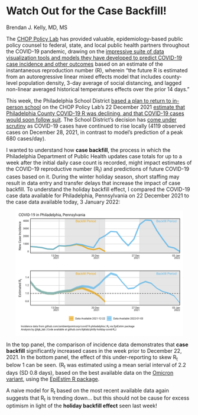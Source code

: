 Watch Out for the Case Backfill!
================
Brendan J. Kelly, MD, MS

The <a href="https://policylab.chop.edu/">CHOP Policy Lab</a> has
provided valuable, epidemiology-based public policy counsel to federal,
state, and local public health partners throughout the COVID-19
pandemic, drawing on the
<a href="https://policylab.chop.edu/covid-lab-mapping-covid-19-your-community">impressive
suite of data visualization tools and models they have developed to
predict COVID-19 case incidence and other outcomes</a> based on an
estimate of the instantaneous reproduction number (R), wherein “the
future R is estimated from an autoregressive linear mixed effects model
that includes county-level population density, 3-day average of social
distancing, and lagged non-linear averaged historical temperatures
effects over the prior 14 days.”

This week, the Philadelphia School District
<a href="https://twitter.com/SDPHite/status/1476929249407913986?s=20">based
a plan to return to in-person school</a> on the CHOP Policy Lab’s 22
December 2021
<a href="https://twitter.com/PolicyLabCHOP/status/1478037201892122630?s=20">estimate
that Philadelphia County COVID-19 R was declining, and that COVID-19
cases would soon follow suit</a>. The School District’s decision has
<a href="https://www.inquirer.com/opinion/commentary/philly-schools-omicron-return-january-4-in-person-20220103.html">come
under scrutiny</a> as COVID-19 cases have continued to rise locally
(4119 observed cases on December 28, 2021, in contrast to model’s
prediction of a peak 680 cases/day).

I wanted to understand how <b>case backfill</b>, the process in which
the Philadelphia Department of Public Health updates case totals for up
to a week after the initial daily case count is recorded, might impact
estimates of the COVID-19 reproductive number (R<sub>t</sub>) and
predictions of future COVID-19 cases based on it. During the winter
holiday season, short staffing may result in data entry and transfer
delays that increase the impact of case backfill. To understand the
holiday backfill effect, I compared the COVID-19 case data available for
Philadelphia, Pennsylvania on 22 December 2021 to the case data
available today, 3 January 2022:

<img src="./figs/p_combined_tp.png" width="90%" style="display: block; margin: auto;" />

In the top panel, the comparison of incidence data demonstrates that
<b>case backfill</b> significantly increased cases in the week prior to
December 22, 2021. In the bottom panel, the effect of this
under-reporting to skew R<sub>t</sub> below 1 can be seen.
(R<sub>t</sub> was estimated using a mean serial interval of 2.2 days
(SD 0.8 days), based on the best available data on the
<a href="https://www.medrxiv.org/content/10.1101/2021.12.25.21268301v1">Omicron
variant</a>, using the <a href="">EpiEstim R package</a>.

A naive model for R<sub>t</sub> based on the most recent available data
again suggests that R<sub>t</sub> is trending down… but this should not
be cause for excess optimism in light of the <b>holiday backfill
effect</b> seen last week!
